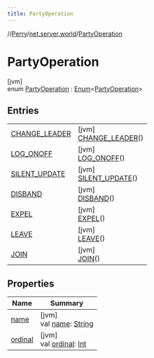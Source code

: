 ```yaml
---
title: PartyOperation
---
```

//[Perry](../../../index.html)/[net.server.world](../index.html)/[PartyOperation](index.html)



# PartyOperation



[jvm]\
enum [PartyOperation](index.html) : [Enum](https://kotlinlang.org/api/latest/jvm/stdlib/kotlin/-enum/index.html)<[PartyOperation](index.html)>



## Entries


| | |
|---|---|
| [CHANGE_LEADER](-c-h-a-n-g-e_-l-e-a-d-e-r/index.html) | [jvm]<br>[CHANGE_LEADER](-c-h-a-n-g-e_-l-e-a-d-e-r/index.html)() |
| [LOG_ONOFF](-l-o-g_-o-n-o-f-f/index.html) | [jvm]<br>[LOG_ONOFF](-l-o-g_-o-n-o-f-f/index.html)() |
| [SILENT_UPDATE](-s-i-l-e-n-t_-u-p-d-a-t-e/index.html) | [jvm]<br>[SILENT_UPDATE](-s-i-l-e-n-t_-u-p-d-a-t-e/index.html)() |
| [DISBAND](-d-i-s-b-a-n-d/index.html) | [jvm]<br>[DISBAND](-d-i-s-b-a-n-d/index.html)() |
| [EXPEL](-e-x-p-e-l/index.html) | [jvm]<br>[EXPEL](-e-x-p-e-l/index.html)() |
| [LEAVE](-l-e-a-v-e/index.html) | [jvm]<br>[LEAVE](-l-e-a-v-e/index.html)() |
| [JOIN](-j-o-i-n/index.html) | [jvm]<br>[JOIN](-j-o-i-n/index.html)() |


## Properties


| Name | Summary |
|---|---|
| [name](index.html#-958774757%2FProperties%2F863300109) | [jvm]<br>val [name](index.html#-958774757%2FProperties%2F863300109): [String](https://kotlinlang.org/api/latest/jvm/stdlib/kotlin/-string/index.html) |
| [ordinal](index.html#-1851937981%2FProperties%2F863300109) | [jvm]<br>val [ordinal](index.html#-1851937981%2FProperties%2F863300109): [Int](https://kotlinlang.org/api/latest/jvm/stdlib/kotlin/-int/index.html) |

